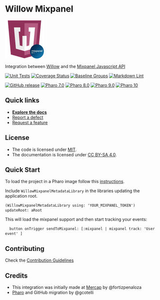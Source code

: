 # Willow Mixpanel

![Logo](assets/logos/128x128.png)

Integration between [Willow](https://github.com/ba-st/Willow/)
and the [Mixpanel Javascript API](https://mixpanel.com/help/reference/javascript)

[![Unit Tests](https://github.com/ba-st/Willow-Mixpanel/actions/workflows/unit-tests.yml/badge.svg)](https://github.com/ba-st/Willow-Mixpanel/actions/workflows/unit-tests.yml/badge.svg)
[![Coverage Status](https://codecov.io/github/ba-st/Willow-Mixpanel/coverage.svg?branch=release-candidate)](https://codecov.io/gh/ba-st/Willow-Mixpanel/branch/release-candidate)
[![Baseline Groups](https://github.com/ba-st/Willow-Mixpanel/actions/workflows/loading-groups.yml/badge.svg)](https://github.com/ba-st/Willow-Mixpanel/actions/workflows/loading-groups.yml)
[![Markdown Lint](https://github.com/ba-st/Willow-Mixpanel/actions/workflows/markdown-lint.yml/badge.svg)](https://github.com/ba-st/Willow-Mixpanel/actions/workflows/markdown-lint.yml)

[![GitHub release](https://img.shields.io/github/release/ba-st/Willow-Mixpanel.svg)](https://github.com/ba-st/Willow-Mixpanel/releases/latest)
[![Pharo 7.0](https://img.shields.io/badge/Pharo-7.0-informational)](https://pharo.org)
[![Pharo 8.0](https://img.shields.io/badge/Pharo-8.0-informational)](https://pharo.org)
[![Pharo 9.0](https://img.shields.io/badge/Pharo-9.0-informational)](https://pharo.org)
[![Pharo 10](https://img.shields.io/badge/Pharo-10-informational)](https://pharo.org)

## Quick links

- [**Explore the docs**](docs/README.md)
- [Report a defect](https://github.com/ba-st/Willow-Mixpanel/issues/new?labels=Type%3A+Defect)
- [Request a feature](https://github.com/ba-st/Willow-Mixpanel/issues/new?labels=Type%3A+Feature)

## License

- The code is licensed under [MIT](LICENSE).
- The documentation is licensed under [CC BY-SA 4.0](http://creativecommons.org/licenses/by-sa/4.0/).

## Quick Start

To load the project in a Pharo image follow this [instructions](docs/how-to/how-to-load-in-pharo.md).

Include `WillowMixpanelMetadataLibrary` in the libraries updating the application
root.

```smalltalk
(WillowMixpanelMetadataLibrary using: 'YOUR_MIXPANEL_TOKEN') updateRoot: aRoot
```

This will load the mixpanel support and then start tracking your events:

```smalltalk
  button onTrigger sendToMixpanel: [:mixpanel | mixpanel track: 'User event' ]
```

## Contributing

Check the [Contribution Guidelines](CONTRIBUTING.md)

## Credits

- This integration was initially made at [Mercap](https://www.mercapsoftware.com/en/)
  by @fortizpenaloza
- [Pharo](https://pharo.org) and GitHub migration by @gcotelli
